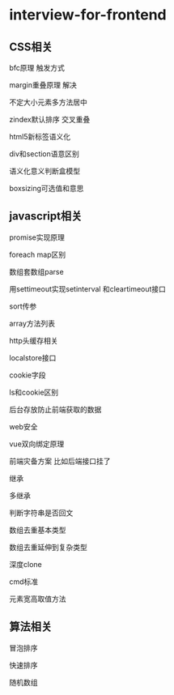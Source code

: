 # interview-for-frontend

## CSS相关
bfc原理 触发方式

margin重叠原理 解决

不定大小元素多方法居中

zindex默认排序 交叉重叠

html5新标签语义化

div和section语意区别

语义化意义判断盒模型

boxsizing可选值和意思

## javascript相关
promise实现原理

foreach map区别

数组套数组parse

用settimeout实现setinterval 和cleartimeout接口

sort传参

array方法列表

http头缓存相关

localstore接口

cookie字段

ls和cookie区别

后台存放防止前端获取的数据

web安全

vue双向绑定原理

前端灾备方案 比如后端接口挂了

继承

多继承

判断字符串是否回文

数组去重基本类型

数组去重延伸到复杂类型

深度clone

cmd标准

元素宽高取值方法

## 算法相关
冒泡排序

快速排序

随机数组





